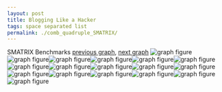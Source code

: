 ```yaml
---
layout: post
title: Blogging Like a Hacker
tags: space separated list
permalink: ./comb_quadruple_SMATRIX/
---
```


SMATRIX Benchmarks
[previous graph](./comb_quadruple_ROD/), [next graph](./comb_quadruple_SORTD/)
<img src="./images/quadruple/SMATRIX/SMATRIX-AVL_box.png" alt="graph figure"><img src="./images/quadruple/SMATRIX/SMATRIX-A_box.png" alt="graph figure"><img src="./images/quadruple/SMATRIX/SMATRIX-CYPHERD_box.png" alt="graph figure"><img src="./images/quadruple/SMATRIX/SMATRIX-EGG_box.png" alt="graph figure"><img src="./images/quadruple/SMATRIX/SMATRIX-FACE_box.png" alt="graph figure"><img src="./images/quadruple/SMATRIX/SMATRIX-FLOYD_box.png" alt="graph figure"><img src="./images/quadruple/SMATRIX/SMATRIX-F_box.png" alt="graph figure"><img src="./images/quadruple/SMATRIX/SMATRIX-H_box.png" alt="graph figure"><img src="./images/quadruple/SMATRIX/SMATRIX-JSOND_box.png" alt="graph figure"><img src="./images/quadruple/SMATRIX/SMATRIX-K_box.png" alt="graph figure"><img src="./images/quadruple/SMATRIX/SMATRIX-O_box.png" alt="graph figure"><img src="./images/quadruple/SMATRIX/SMATRIX-PDFD_box.png" alt="graph figure"><img src="./images/quadruple/SMATRIX/SMATRIX-RB_box.png" alt="graph figure"><img src="./images/quadruple/SMATRIX/SMATRIX-ROD_box.png" alt="graph figure"><img src="./images/quadruple/SMATRIX/SMATRIX-SMATRIX_box.png" alt="graph figure"><img src="./images/quadruple/SMATRIX/SMATRIX-SORTD_box.png" alt="graph figure"><img src="./images/quadruple/SMATRIX/SMATRIX-ZB_box.png" alt="graph figure">